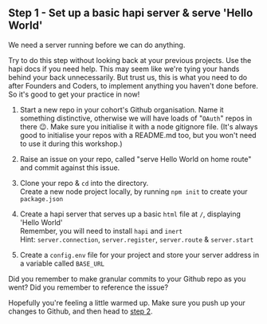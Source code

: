 ## Step 1 - Set up a basic hapi server & serve 'Hello World'

We need a server running before we can do anything.

Try to do this step without looking back at your previous projects. Use the hapi docs if you need help. This may seem like we're tying your hands behind your back unnecessarily. But trust us, this is what you need to do after Founders and Coders, to implement anything you haven't done before. So it's good to get your practice in now!

1. Start a new repo in your cohort's Github organisation. Name it something distinctive, otherwise we will have loads of "`OAuth`" repos in there :wink:. Make sure you initialise it with a node gitignore file. (It's always good to initialise your repos with a README.md too, but you won't need to use it during this workshop.)

2. Raise an issue on your repo, called "serve Hello World on home route" and commit against this issue.

3. Clone your repo & `cd` into the directory.  
Create a new node project locally, by running `npm init` to create your `package.json`

4. Create a hapi server that serves up a basic `html` file at `/`, displaying 'Hello World'  
Remember, you will need to install `hapi` and `inert`  
Hint: `server.connection`, `server.register`, `server.route` & `server.start`

5. Create a `config.env` file for your project and store your server address in a variable called `BASE_URL`

Did you remember to make granular commits to your Github repo as you went? Did you remember to reference the issue?

Hopefully you're feeling a little warmed up. Make sure you push up your changes to Github, and then head to [step 2](./step2.md).
